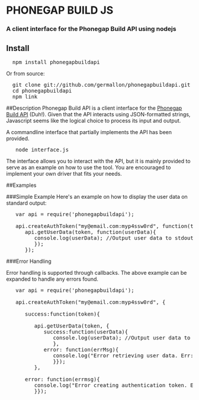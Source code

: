 # PHONEGAP BUILD JS

 
### A client interface for the Phonegap Build API using nodejs

## Install

<pre>
  npm install phonegapbuildapi
</pre>

Or from source:

<pre>
  git clone git://github.com/germallon/phonegapbuildapi.git 
  cd phonegapbuildapi
  npm link
</pre>

##Description
Phonegap Build API is a client interface for the <a href="https://build.phonegap.com/docs/api">Phonegap Build API</a> (Duh!).  Given that the API interacts using JSON-formatted strings, Javascript seems like the logical choice to process its input and output.

A commandline interface that partially implements the API has been provided.  
<pre>
   node interface.js
</pre>

The interface allows you to interact with the API, but it is mainly provided to serve as an example on how to use the tool.  You are encouraged to implement your own driver that fits your needs.  

##Examples

###Simple Example
Here's an example on how to display the user data on standard output:

<pre>
   var api = require('phonegapbuildapi');

   api.createAuthToken("my@email.com:myp4ssw0rd", function(token){
      api.getUserData(token, function(userData){
         console.log(userData); //Output user data to stdout
         });         
      });
</pre>

###Error Handling

Error handling is supported through callbacks.  The above example can be expanded to handle any errors found.

<pre>
   var api = require('phonegapbuildapi');

   api.createAuthToken("my@email.com:myp4ssw0rd", {

      success:function(token){
 
         api.getUserData(token, {
            success:function(userData){
               console.log(userData); //Output user data to stdout
               }, 
            error: function(errMsg){
               console.log("Error retrieving user data. Err: " + errMsg);
               }});         
         }, 
 
      error: function(errmsg){
         console.log("Error creating authentication token. Err: " + errmsg);
         }});
</pre>

